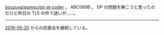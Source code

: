 [bouzuya/purescript-at-coder][] 。 ABC089B 。 DP の問題を解こうと思ったのだけど昨日の TLE の件で迷いが……。

---

[2019-05-20][] からの読書会を継続している。

[bouzuya/purescript-at-coder]: https://github.com/bouzuya/purescript-at-coder
[2019-05-20]: https://blog.bouzuya.net/2019/05/20/
